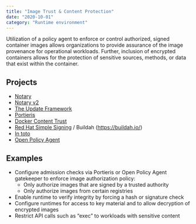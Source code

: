 ```yaml
---
title: "Image Trust & Content Protection"
date: "2020-10-01"
category: "Runtime environment"
---
```


Utilization of a policy agent to enforce or control authorized, signed container images allows organizations to provide assurance of the image provenance for operational workloads. Further, inclusion of encrypted containers allows for the protection of sensitive sources, methods, or data that exist within the container.

## Projects

- [Notary](https://github.com/theupdateframework/notary)
- [Notary v2](https://github.com/notaryproject/nv2) 
- [The Update Framework](https://github.com/theupdateframework)
- [Portieris](https://github.com/IBM/portieris) 
- [Docker Content Trust](https://docs.docker.com/engine/security/trust/) 
- [Red Hat Simple Signing](https://www.redhat.com/en/blog/container-image-signing)  / Buildah (https://buildah.io/)
- [In toto](https://github.com/in-toto) 
- [Open Policy Agent](https://www.openpolicyagent.org/) 

<!---]## Commercial Projects
- [Prisma Cloud](https://www.paloaltonetworks.com/prisma/cloud)
- [DivvyCloud By Rapid7] (https://divvycloud.com/)
- [Aqua Security](https://www.aquasec.com/products/container-security)
-->

## Examples

- Configure admission checks via Portieris or Open Policy Agent gatekeeper to enforce image authorization policy:
  - Only authorize images that are signed by a trusted authority
  - Only authorize images from certain registries
- Enable runtime to verify integrity by forcing a hash or signature check
- Configure runtimes for access to key material and to allow decryption of encrypted images
- Restrict API calls such as “exec” to workloads with sensitive content



